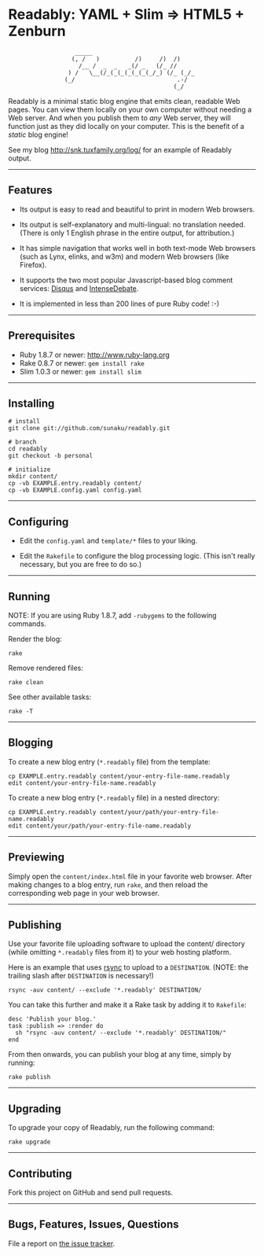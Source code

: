 Readably: YAML + Slim => HTML5 + Zenburn
==============================================================================

                       _____
                      (, /   )          /)     /)  /)
                        /__ /  _  _   _(/ _   (/_ //
                     ) /   \__(/_(_(_(_(_(_(_/_) (/_ (_/_
                    (_/                             .-/
                                                   (_/


Readably is a minimal static blog engine that emits clean, readable Web pages.
You can view them locally on your own computer without needing a Web server.
And when you publish them to *any* Web server, they will function just as they
did locally on your computer.  This is the benefit of a *static* blog engine!

See my blog <http://snk.tuxfamily.org/log/> for an example of Readably output.

------------------------------------------------------------------------------
Features
------------------------------------------------------------------------------

  * Its output is easy to read and beautiful to print in modern Web browsers.

  * Its output is self-explanatory and multi-lingual: no translation needed.
    (There is only 1 English phrase in the entire output, for attribution.)

  * It has simple navigation that works well in both text-mode Web browsers
    (such as Lynx, elinks, and w3m) and modern Web browsers (like Firefox).

  * It supports the two most popular Javascript-based blog comment services:
    [Disqus](http://disqus.com) and [IntenseDebate](http://intensedebate.com).

  * It is implemented in less than 200 lines of pure Ruby code! :-)

------------------------------------------------------------------------------
Prerequisites
------------------------------------------------------------------------------

  * Ruby 1.8.7 or newer:  <http://www.ruby-lang.org>
  * Rake 0.8.7 or newer:  `gem install rake`
  * Slim 1.0.3 or newer:  `gem install slim`


------------------------------------------------------------------------------
Installing
------------------------------------------------------------------------------

    # install
    git clone git://github.com/sunaku/readably.git

    # branch
    cd readably
    git checkout -b personal

    # initialize
    mkdir content/
    cp -vb EXAMPLE.entry.readably content/
    cp -vb EXAMPLE.config.yaml config.yaml

------------------------------------------------------------------------------
Configuring
------------------------------------------------------------------------------

  * Edit the `config.yaml` and `template/*` files to your liking.

  * Edit the `Rakefile` to configure the blog processing logic.
    (This isn't really necessary, but you are free to do so.)

------------------------------------------------------------------------------
Running
------------------------------------------------------------------------------

NOTE: If you are using Ruby 1.8.7, add `-rubygems` to the following commands.

Render the blog:

    rake

Remove rendered files:

    rake clean

See other available tasks:

    rake -T

------------------------------------------------------------------------------
Blogging
------------------------------------------------------------------------------

To create a new blog entry (`*.readably` file) from the template:

    cp EXAMPLE.entry.readably content/your-entry-file-name.readably
    edit content/your-entry-file-name.readably

To create a new blog entry (`*.readably` file) in a nested directory:

    cp EXAMPLE.entry.readably content/your/path/your-entry-file-name.readably
    edit content/your/path/your-entry-file-name.readably

------------------------------------------------------------------------------
Previewing
------------------------------------------------------------------------------

Simply open the `content/index.html` file in your favorite web browser.  After
making changes to a blog entry, run `rake`, and then reload the corresponding
web page in your web browser.

------------------------------------------------------------------------------
Publishing
------------------------------------------------------------------------------

Use your favorite file uploading software to upload the content/ directory
(while omitting `*.readably` files from it) to your web hosting platform.

Here is an example that uses [rsync](http://rsync.samba.org) to upload to a
`DESTINATION`.  (NOTE: the trailing slash after `DESTINATION` is necessary!)

    rsync -auv content/ --exclude '*.readably' DESTINATION/

You can take this further and make it a Rake task by adding it to `Rakefile`:

    desc 'Publish your blog.'
    task :publish => :render do
      sh "rsync -auv content/ --exclude '*.readably' DESTINATION/"
    end

From then onwards, you can publish your blog at any time, simply by running:

    rake publish

------------------------------------------------------------------------------
Upgrading
------------------------------------------------------------------------------

To upgrade your copy of Readably, run the following command:

    rake upgrade

------------------------------------------------------------------------------
Contributing
------------------------------------------------------------------------------

Fork this project on GitHub and send pull requests.

------------------------------------------------------------------------------
Bugs, Features, Issues, Questions
------------------------------------------------------------------------------

File a report on [the issue tracker](
http://github.com/sunaku/readably/issues/ ).

